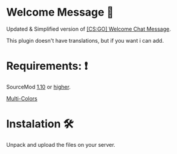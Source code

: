 # Welcome Message 👀
Updated & Simplified version of [[CS:GO] Welcome Chat Message](https://forums.alliedmods.net/showthread.php?t=305426).

This plugin doesn't have translations, but if you want i can add.

# Requirements: ❗
SourceMod [1.10](https://www.sourcemod.net/downloads.php?branch=1.10-dev&all=1) or [higher](https://www.sourcemod.net/downloads.php?branch=stable).

[Multi-Colors](https://github.com/Bara/Multi-Colors)


# Instalation 🛠
Unpack and upload the files on your server.
